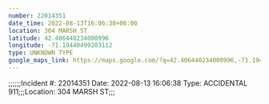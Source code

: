 ```yaml
---
number: 22014351
date_time: 2022-08-13T16:06:38+00:00
location: 304 MARSH ST
latitude: 42.406440234000996
longitude: -71.19440499283112
type: UNKNOWN TYPE
google_maps_link: https://maps.google.com/?q=42.406440234000996,-71.19440499283112
---
```


;;;;;;Incident #: 22014351   Date: 2022-08-13 16:06:38   Type: ACCIDENTAL 911;;;Location: 304 MARSH ST;;;
